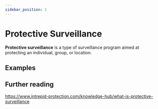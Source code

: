 ```yaml
---
sidebar_position: 1
---
```


# Protective Surveillance
**Protective surveillance** is a type of surveillance program aimed at protecting an individual, group, or location. 

## Examples

## Further reading
https://www.intrepid-protection.com/knowledge-hub/what-is-protective-surveillance